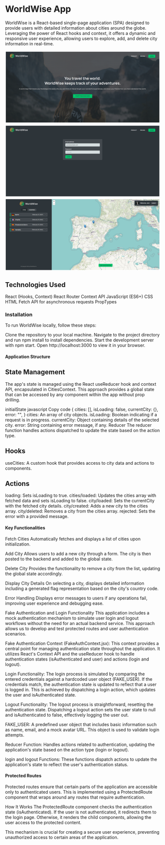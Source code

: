 # WorldWise App

WorldWise is a React-based single-page application (SPA) designed to provide users with detailed information about cities around the globe. Leveraging the power of React hooks and context, it offers a dynamic and responsive user experience, allowing users to explore, add, and delete city information in real-time.

![Homepage](/public/screenshot/home.png "home")
![Login](/public/screenshot/login.png "login")
![UI Experience](/public/screenshot/experience.png "UI/UX")

## Technologies Used

React (Hooks, Context)
React Router
Context API
JavaScript (ES6+)
CSS
HTML
Fetch API for asynchronous requests
PropTypes

### Installation

To run WorldWise locally, follow these steps:

Clone the repository to your local machine.
Navigate to the project directory and run npm install to install dependencies.
Start the development server with npm start.
Open http://localhost:3000 to view it in your browser.

#### Application Structure

## State Management

The app's state is managed using the React useReducer hook and context API, encapsulated in CitiesContext. This approach provides a global state that can be accessed by any component within the app without prop drilling.

initialState
javascript
Copy code
{
cities: [],
isLoading: false,
currentCity: {},
error: "",
}
cities: An array of city objects.
isLoading: Boolean indicating if a request is in progress.
currentCity: Object containing details of the selected city.
error: String containing error message, if any.
Reducer
The reducer function handles actions dispatched to update the state based on the action type.

## Hooks

useCities: A custom hook that provides access to city data and actions to components.

## Actions

loading: Sets isLoading to true.
cities/loaded: Updates the cities array with fetched data and sets isLoading to false.
city/loaded: Sets the currentCity with the fetched city details.
city/created: Adds a new city to the cities array.
city/deleted: Removes a city from the cities array.
rejected: Sets the error with a provided message.

#### Key Functionalities

Fetch Cities
Automatically fetches and displays a list of cities upon initialization.

Add City
Allows users to add a new city through a form. The city is then posted to the backend and added to the global state.

Delete City
Provides the functionality to remove a city from the list, updating the global state accordingly.

Display City Details
On selecting a city, displays detailed information including a generated flag representation based on the city's country code.

Error Handling
Displays error messages to users if any operations fail, improving user experience and debugging ease.

Fake Authentication and Login Functionality
This application includes a mock authentication mechanism to simulate user login and logout workflows without the need for an actual backend service. This approach allows us to develop and test protected routes and user authentication scenarios.

Fake Authentication Context (FakeAuthContext.jsx): This context provides a central point for managing authentication state throughout the application. It utilizes React's Context API and the useReducer hook to handle authentication states (isAuthenticated and user) and actions (login and logout).

Login Functionality: The login process is simulated by comparing the entered credentials against a hardcoded user object (FAKE_USER). If the credentials match, the authentication state is updated to reflect that a user is logged in. This is achieved by dispatching a login action, which updates the user and isAuthenticated state.

Logout Functionality: The logout process is straightforward, resetting the authentication state. Dispatching a logout action sets the user state to null and isAuthenticated to false, effectively logging the user out.

FAKE_USER: A predefined user object that includes basic information such as name, email, and a mock avatar URL. This object is used to validate login attempts.

Reducer Function: Handles actions related to authentication, updating the application's state based on the action type (login or logout).

login and logout Functions: These functions dispatch actions to update the application's state to reflect the user's authentication status.

#### Protected Routes

Protected routes ensure that certain parts of the application are accessible only to authenticated users. This is implemented using a ProtectedRoute component that wraps around any routes that require authentication.

How It Works
The ProtectedRoute component checks the authentication state (isAuthenticated). If the user is not authenticated, it redirects them to the login page. Otherwise, it renders the child components, allowing the user access to the protected content.

This mechanism is crucial for creating a secure user experience, preventing unauthorized access to certain areas of the application.
